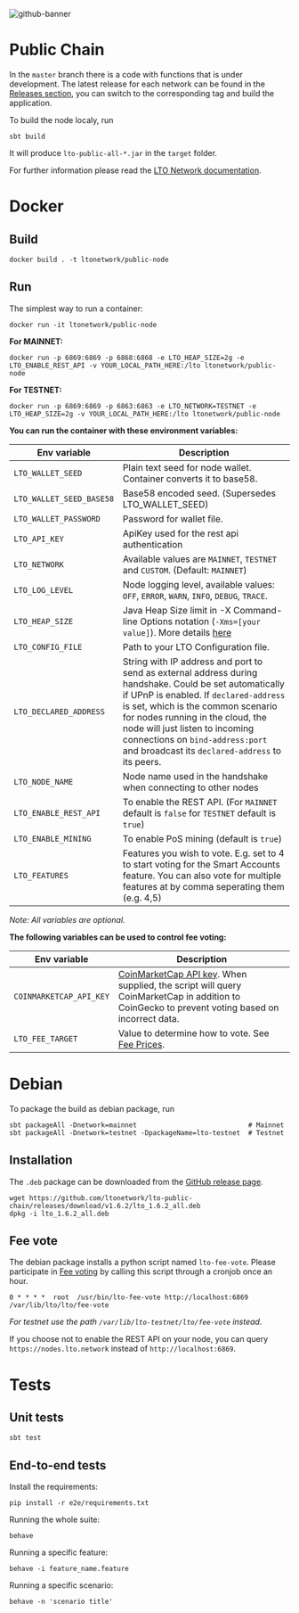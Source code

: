 ![github-banner](https://user-images.githubusercontent.com/100821/108692834-6a115200-74fd-11eb-92df-ee07bf62b386.png)

# Public Chain 
In the `master` branch there is a code with functions that is under development. The latest release for each network can be found in the [Releases section](https://github.com/ltonetwork/lto-public-chain/releases), you can switch to the corresponding tag and build the application.

To build the node localy, run
```
sbt build
```

It will produce `lto-public-all-*.jar` in the `target` folder.

For further information please read the [LTO Network documentation](https://docs.ltonetwork.com).

# Docker

## Build

```
docker build . -t ltonetwork/public-node
```

## Run

The simplest way to run a container:
```
docker run -it ltonetwork/public-node
```

**For MAINNET:**
```
docker run -p 6869:6869 -p 6868:6868 -e LTO_HEAP_SIZE=2g -e LTO_ENABLE_REST_API -v YOUR_LOCAL_PATH_HERE:/lto ltonetwork/public-node    
```

**For TESTNET:**
```
docker run -p 6869:6869 -p 6863:6863 -e LTO_NETWORK=TESTNET -e LTO_HEAP_SIZE=2g -v YOUR_LOCAL_PATH_HERE:/lto ltonetwork/public-node
``` 

**You can run the container with these environment variables:**

| Env variable                  | Description                                                                                                                                                                                                                                                                                                                                         |
|-------------------------------|-----------------------------------------------------------------------------------------------------------------------------------------------------------------------------------------------------------------------------------------------------------------------------------------------------------------------------------------------------|
| `LTO_WALLET_SEED`             | Plain text seed for node wallet. Container converts it to base58.                                                                                                                                                                                                                                                                                   |
| `LTO_WALLET_SEED_BASE58`      | Base58 encoded seed. (Supersedes LTO_WALLET_SEED)                                                                                                                                                                                                                                                                                                   |
| `LTO_WALLET_PASSWORD`         | Password for wallet file.                                                                                                                                                                                                                                                                                                                           |
| `LTO_API_KEY`                 | ApiKey used for the rest api authentication                                                                                                                                                                                                                                                                                                         |
| `LTO_NETWORK`                 | Available values are `MAINNET`, `TESTNET` and `CUSTOM`. (Default: `MAINNET`)                                                                                                                                                                                                                                                                        |
| `LTO_LOG_LEVEL`               | Node logging level, available values: `OFF`, `ERROR`, `WARN`, `INFO`, `DEBUG`, `TRACE`.                                                                                                                                                                                                                                                             |
| `LTO_HEAP_SIZE`               | Java Heap Size limit in -X Command-line Options notation (`-Xms=[your value]`). More details [here](https://docs.oracle.com/cd/E13150_01/jrockit_jvm/jrockit/jrdocs/refman/optionX.html)                                                                                                                                                            |
| `LTO_CONFIG_FILE`             | Path to your LTO Configuration file.                                                                                                                                                                                                                                                                                                                |
| `LTO_DECLARED_ADDRESS`        | String with IP address and port to send as external address during handshake. Could be set automatically if UPnP is enabled. If `declared-address` is set, which is the common scenario for nodes running in the cloud, the node will just listen to incoming connections on `bind-address:port` and broadcast its `declared-address` to its peers. |
| `LTO_NODE_NAME`               | Node name used in the handshake when connecting to other nodes                                                                                                                                                                                                                                                                                      |
| `LTO_ENABLE_REST_API`         | To enable the REST API. (For `MAINNET` default is `false` for `TESTNET` default is `true`)                                                                                                                                                                                                                                                          |
| `LTO_ENABLE_MINING`           | To enable PoS mining (default is `true`)                                                                                                                                                                                                                                                                                                            |
| `LTO_FEATURES`                | Features you wish to vote. E.g. set to 4 to start voting for the Smart Accounts feature. You can also vote for multiple features at by comma seperating them (e.g. 4,5)                                                                                                                                                                             |

_Note: All variables are optional._  

**The following variables can be used to control fee voting:**

| Env variable            | Description                                                                                                                                                                     |
|-------------------------|---------------------------------------------------------------------------------------------------------------------------------------------------------------------------------|
| `COINMARKETCAP_API_KEY` | [CoinMarketCap API key](https://pro.coinmarketcap.com/). When supplied, the script will query CoinMarketCap in addition to CoinGecko to prevent voting based on incorrect data. |
| `LTO_FEE_TARGET`        | Value to determine how to vote. See [Fee Prices](https://blog.ltonetwork.com/tokenomics-update/#fee-prices).                                                                    |

# Debian

To package the build as debian package, run
```
sbt packageAll -Dnetwork=mainnet                            # Mainnet
sbt packageAll -Dnetwork=testnet -DpackageName=lto-testnet  # Testnet
```

## Installation

The `.deb` package can be downloaded from the [GitHub release page](https://github.com/ltonetwork/lto-public-chain/releases).

    wget https://github.com/ltonetwork/lto-public-chain/releases/download/v1.6.2/lto_1.6.2_all.deb 
    dpkg -i lto_1.6.2_all.deb

## Fee vote

The debian package installs a python script named `lto-fee-vote`. Please participate in
[Fee voting](https://blog.ltonetwork.com/tokenomics-update/#fee-voting) by calling this script through a cronjob once an
hour.

    0 * * * *  root  /usr/bin/lto-fee-vote http://localhost:6869 /var/lib/lto/lto/fee-vote

_For testnet use the path `/var/lib/lto-testnet/lto/fee-vote` instead._

If you choose not to enable the REST API on your node, you can query `https://nodes.lto.network` instead of
`http://localhost:6869`.

# Tests

## Unit tests

```
sbt test
```

## End-to-end tests

Install the requirements:
```
pip install -r e2e/requirements.txt
```

Running the whole suite:
```
behave
```

Running a specific feature:
```
behave -i feature_name.feature
```

Running a specific scenario:
```
behave -n 'scenario title'
```

